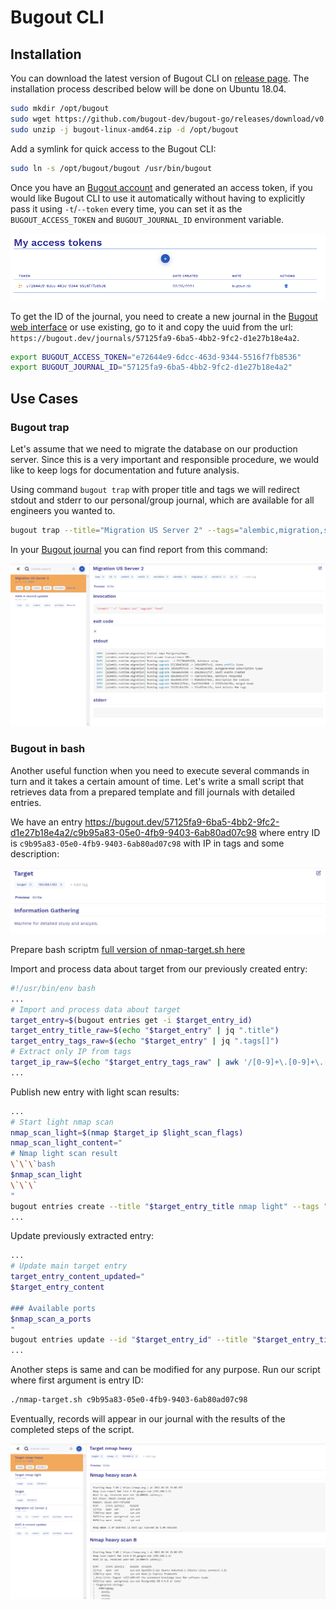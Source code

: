 # Bugout CLI



## Installation

You can download the latest version of Bugout CLI on [release page](https://github.com/bugout-dev/bugout-go/releases). The installation process described below will be done on Ubuntu 18.04.

```bash
sudo mkdir /opt/bugout
sudo wget https://github.com/bugout-dev/bugout-go/releases/download/v0.3.1/bugout-linux-amd64.zip -P /opt/bugout
sudo unzip -j bugout-linux-amd64.zip -d /opt/bugout
```

Add a symlink for quick access to the Bugout CLI:

```bash
sudo ln -s /opt/bugout/bugout /usr/bin/bugout
```

Once you have an [Bugout account](https://bugout.dev/account) and generated an access token, if you would like Bugout CLI to use it automatically without having to explicitly pass it using `-t`/`--token` every time, you can set it as the `BUGOUT_ACCESS_TOKEN` and `BUGOUT_JOURNAL_ID` environment variable.

<img src="../img/bugout-token-cli.png"/>

To get the ID of the journal, you need to create a new journal in the [Bugout web interface](https://bugout.dev/journals/) or use existing, go to it and copy the uuid from the url:
`https://bugout.dev/journals/57125fa9-6ba5-4bb2-9fc2-d1e27b18e4a2`.

```bash
export BUGOUT_ACCESS_TOKEN="e72644e9-6dcc-463d-9344-5516f7fb8536"
export BUGOUT_JOURNAL_ID="57125fa9-6ba5-4bb2-9fc2-d1e27b18e4a2"
```

## Use Cases

### Bugout trap

Let's assume that we need to migrate the database on our production server. Since this is a very important and responsible procedure, we would like to keep logs for documentation and future analysis.

Using command `bugout trap` with proper title and tags we will redirect stdout and stderr to our personal/group journal, which are available for all engineers you wanted to.

```bash
bugout trap --title="Migration US Server 2" --tags="alembic,migration,server:2,us" -- alembic -c alembic.ini upgrade head
```

In your [Bugout journal](https://bugout.dev/journals/) you can find report from this command:

<img src="../img/bugout-cli-entry.png"/>


### Bugout in bash

Another useful function when you need to execute several commands in turn and it takes a certain amount of time. 
Let's write a small script that retrieves data from a prepared template and fill journals with detailed entries.

We have an entry https://bugout.dev/57125fa9-6ba5-4bb2-9fc2-d1e27b18e4a2/c9b95a83-05e0-4fb9-9403-6ab80ad07c98 where entry ID is `c9b95a83-05e0-4fb9-9403-6ab80ad07c98` with IP in tags and some description:

<img src="../img/bugout-entry-template.png"/>

Prepare bash scriptm [full version of nmap-target.sh here](./scripts/nmap-target.sh)

Import and process data about target from our previously created entry:
```bash
#!/usr/bin/env bash
...
# Import and process data about target
target_entry=$(bugout entries get -i $target_entry_id)
target_entry_title_raw=$(echo "$target_entry" | jq ".title")
target_entry_tags_raw=$(echo "$target_entry" | jq ".tags[]")
# Extract only IP from tags
target_ip_raw=$(echo "$target_entry_tags_raw" | awk '/[0-9]+\.[0-9]+\.[0-9]+\.[0-9]+/{print $0}')
...
```

Publish new entry with light scan results:
```bash
...
# Start light nmap scan
nmap_scan_light=$(nmap $target_ip $light_scan_flags)
nmap_scan_light_content="
# Nmap light scan result
\`\`\`bash
$nmap_scan_light
\`\`\`
"
bugout entries create --title "$target_entry_title nmap light" --tags "$target_entry_tags_comma,nmap" --content "$nmap_scan_light_content"
...
```

Update previously extracted entry:
```bash
...
# Update main target entry
target_entry_content_updated="
$target_entry_content

### Available ports
$nmap_scan_a_ports
"
bugout entries update --id "$target_entry_id" --title "$target_entry_title" --content "$target_entry_content_updated"
...
```

Another steps is same and can be modified for any purpose. Run our script where first argument is entry ID:
```bash
./nmap-target.sh c9b95a83-05e0-4fb9-9403-6ab80ad07c98
```

Eventually, records will appear in our journal with the results of the completed steps of the script. 

<img src="../img/bugout-cli-script-res.png"/>
